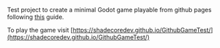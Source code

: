 Test project to create a minimal Godot game playable from github pages following [this](https://www.reddit.com/r/godot/comments/1apc1s2/host_your_game_on_github_pages/) guide.

To play the game visit [https://shadecoredev.github.io/GithubGameTest/](https://shadecoredev.github.io/GithubGameTest/)
